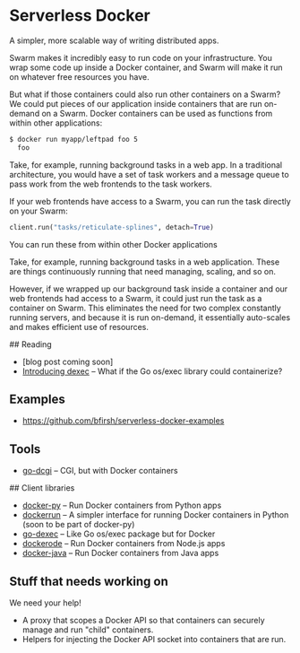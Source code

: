# Serverless Docker

A simpler, more scalable way of writing distributed apps.

Swarm makes it incredibly easy to run code on your infrastructure. You wrap some code up inside a Docker container, and Swarm will make it run on whatever free resources you have.

But what if those containers could also run other containers on a Swarm? We could put pieces of our application inside containers that are run on-demand on a Swarm. Docker containers can be used as functions from within other applications:

```bash
$ docker run myapp/leftpad foo 5
  foo
```

Take, for example, running background tasks in a web app. In a traditional architecture, you would have a set of task workers and a message queue to pass work from the web frontends to the task workers.

If your web frontends have access to a Swarm, you can run the task directly on your Swarm:

```python
client.run("tasks/reticulate-splines", detach=True)
```

You can run these from within other Docker applications

Take, for example, running background tasks in a web application. These are things continuously running that need managing, scaling, and so on.

However, if we wrapped up our background task inside a container and our web frontends had access to a Swarm, it could just run the task as a container on Swarm. This eliminates the need for two complex constantly running servers, and because it is run on-demand, it essentially auto-scales and makes efficient use of resources.

## Reading

 - [blog post coming soon]
 - [Introducing dexec](https://ahmetalpbalkan.com/blog/dexec/) – What if the Go os/exec library could containerize?

## Examples

 - https://github.com/bfirsh/serverless-docker-examples

## Tools

 - [go-dcgi](https://github.com/bfirsh/go-dcgi) – CGI, but with Docker containers

## Client libraries

 - [docker-py](https://github.com/docker/docker-py) – Run Docker containers from Python apps
 - [dockerrun](https://github.com/bfirsh/dockerrun) – A simpler interface for running Docker containers in Python (soon to be part of docker-py)
 - [go-dexec](https://github.com/ahmetalpbalkan/go-dexec) – Like Go os/exec package but for Docker
 - [dockerode](https://github.com/apocas/dockerode) – Run Docker containers from Node.js apps
 - [docker-java](https://github.com/docker-java/docker-java) – Run Docker containers from Java apps

## Stuff that needs working on

We need your help!

 - A proxy that scopes a Docker API so that containers can securely manage and run "child" containers.
 - Helpers for injecting the Docker API socket into containers that are run.
